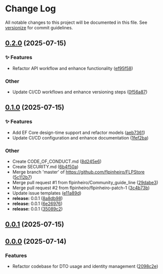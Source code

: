 # Change Log

All notable changes to this project will be documented in this file. See [versionize](https://github.com/versionize/versionize) for commit guidelines.

<a name="0.2.0"></a>
## [0.2.0](https://www.github.com/flpinheiro/FLPStore/releases/tag/v0.2.0) (2025-07-15)

### ✨ Features

* Refactor API workflow and enhance functionality ([ef95f58](https://www.github.com/flpinheiro/FLPStore/commit/ef95f58d345d9e3821b011915775f441fe3b2498))

### Other

* Update CI/CD workflows and enhance versioning steps ([0f56a87](https://www.github.com/flpinheiro/FLPStore/commit/0f56a872e1975e0095d3d10c6d66a1460d82b9d9))

<a name="0.1.0"></a>
## [0.1.0](https://www.github.com/flpinheiro/FLPStore/releases/tag/v0.1.0) (2025-07-15)

### ✨ Features

* Add EF Core design-time support and refactor models ([aeb7361](https://www.github.com/flpinheiro/FLPStore/commit/aeb73612319728288ce6dc93de2e598f703f4ed3))
* Update CI/CD configuration and enhance documentation ([1fef2ba](https://www.github.com/flpinheiro/FLPStore/commit/1fef2ba7e7222d42f30b2b2d9d5bf65004ed8e8e))

### Other

* Create CODE_OF_CONDUCT.md ([8d245e6](https://www.github.com/flpinheiro/FLPStore/commit/8d245e6ad27480e49ab81c81a79ea39c7084879d))
* Create SECURITY.md ([6b4f50a](https://www.github.com/flpinheiro/FLPStore/commit/6b4f50aebdb5f7457996d58dd7969b090cd4e370))
* Merge branch 'master' of https://github.com/flpinheiro/FLPStore ([5c112b7](https://www.github.com/flpinheiro/FLPStore/commit/5c112b75291c6e8dc9df307b369234c2bcfa389a))
* Merge pull request #1 from flpinheiro/Community_guide_line ([29dabe3](https://www.github.com/flpinheiro/FLPStore/commit/29dabe3b329e7f3da43d9217882cd7b4b2d4acda))
* Merge pull request #2 from flpinheiro/flpinheiro-patch-1 ([3c4b73b](https://www.github.com/flpinheiro/FLPStore/commit/3c4b73b9f836b3841dd86bd3ba0af6c628f93737))
* Update issue templates ([e11a89d](https://www.github.com/flpinheiro/FLPStore/commit/e11a89d95419ac2d41c3d76db87909c7507e5f09))
* **release:** 0.0.1 ([8a8db98](https://www.github.com/flpinheiro/FLPStore/commit/8a8db98bf486e9b3a8d1d8e0740bcdff60c84128))
* **release:** 0.0.1 ([6e26976](https://www.github.com/flpinheiro/FLPStore/commit/6e26976a90aec6187ef013b067c8230582b8fea0))
* **release:** 0.0.1 ([35089c2](https://www.github.com/flpinheiro/FLPStore/commit/35089c217335259b39ec3428477b9c49ae30e61b))

<a name="0.0.1"></a>
## [0.0.1](https://www.github.com/flpinheiro/FLPStore/releases/tag/v0.0.1) (2025-07-15)

<a name="0.0.0"></a>
## [0.0.0](https://www.github.com/flpinheiro/FLPStore/releases/tag/v0.0.0) (2025-07-14)

### Features

* Refactor codebase for DTO usage and identity management ([2098c2e](https://www.github.com/flpinheiro/FLPStore/commit/2098c2e84ffb1bae5ee6e0fd143fc761e8fe72a3))
